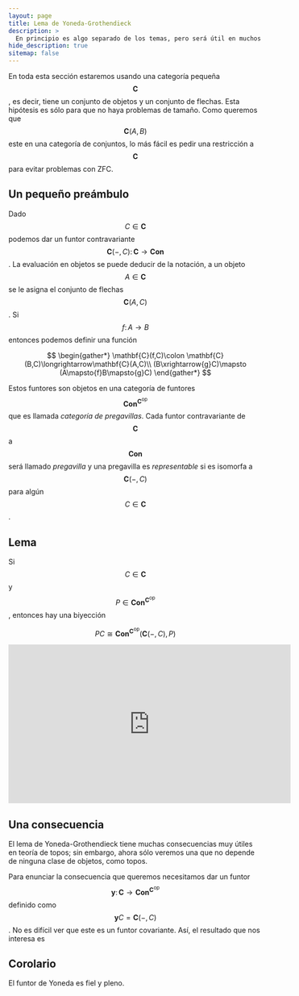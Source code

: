 ```yaml
---
layout: page
title: Lema de Yoneda-Grothendieck
description: >
  En principio es algo separado de los temas, pero será útil en muchos lugares
hide_description: true
sitemap: false
---
```


En toda esta sección estaremos usando una categoría pequeña $$\mathbf{C}$$, es decir, tiene un conjunto de objetos y un 
conjunto de flechas. Esta hipótesis es sólo para que no haya problemas de tamaño. Como queremos que $$\mathbf{C}(A,B)$$ 
este en una categoría de conjuntos, lo más fácil es pedir una restricción a $$\mathbf{C}$$ para evitar problemas con ZFC.

## Un pequeño preámbulo
Dado $$C\in\mathbf{C}$$ podemos dar un funtor contravariante $$\mathbf{C}(-,C)\colon\mathbf{C}\to\mathbf{Con}$$.
La evaluación en objetos se puede deducir de la notación, a un objeto $$A\in\mathbf{C}$$ se le asigna el conjunto 
de flechas $$\mathbf{C}(A,C)$$. Si $$f\colon A\to B$$ entonces podemos definir una función

$$
\begin{gather*}
  \mathbf{C}(f,C)\colon \mathbf{C}(B,C)\longrightarrow\mathbf{C}(A,C)\\
  (B\xrightarrow{g}C)\mapsto (A\mapsto{f}B\mapsto{g}C)
\end{gather*}
$$

Estos funtores son objetos en una categoría de funtores $$\mathbf{Con}^{\mathbf{C}^{\text{op}}}$$ que es llamada 
*categoría de pregavillas*. Cada funtor contravariante de $$\mathbf{C}$$ a $$\mathbf{Con}$$ será llamado *pregavilla* y una 
pregavilla es *representable* si es isomorfa a $$\mathbf{C}(-,C)$$ para algún $$C\in\mathbf{C}$$.

## Lema
Si $$C\in\mathbf{C}$$ y $$P\in\mathbf{Con}^{\mathbf{C}^{\text{op}}}$$, entonces hay una biyección

$$
PC\cong \mathbf{Con}^{\mathbf{C}^{\text{op}}}(\mathbf{C}(-,C),P)
$$

<iframe width="560" height="315" src="https://www.youtube.com/embed/9CB2eyuJgJk" title="YouTube video player" frameborder="0" allow="accelerometer; autoplay; clipboard-write; encrypted-media; gyroscope; picture-in-picture; web-share" allowfullscreen></iframe>

## Una consecuencia
El lema de Yoneda-Grothendieck tiene muchas consecuencias muy útiles en teoría de topos; sin embargo, ahora sólo veremos
una que no depende de ninguna clase de objetos, como topos.

Para enunciar la consecuencia que queremos necesitamos dar un funtor 
$$\mathbf{y}\colon\mathbf{C}\to\mathbf{Con}^{\mathbf{C}^{\text{op}}}$$ definido como $$\mathbf{y}C=\mathbf{C}(-,C)$$. No es difícil ver que este es un funtor covariante. Así, el resultado que nos interesa es

## Corolario
El funtor de Yoneda es fiel y pleno.




